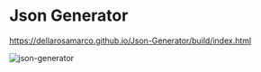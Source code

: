 # Json Generator

https://dellarosamarco.github.io/Json-Generator/build/index.html

![json-generator](https://user-images.githubusercontent.com/96957446/188737620-02cae676-14a2-4068-9f65-e6509cebfeb3.PNG)
